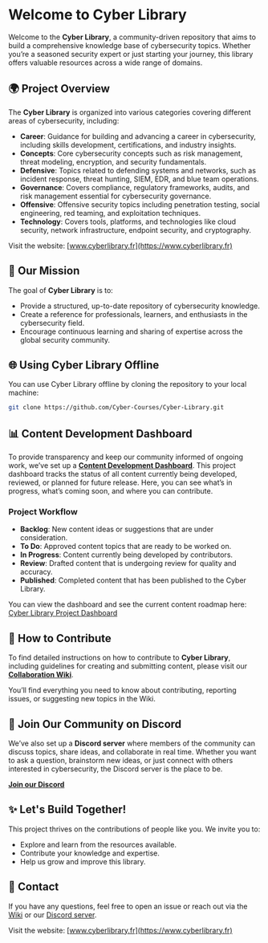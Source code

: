 # Welcome to Cyber Library

Welcome to the **Cyber Library**, a community-driven repository that aims to build a comprehensive knowledge base of cybersecurity topics. Whether you’re a seasoned security expert or just starting your journey, this library offers valuable resources across a wide range of domains.

## 🌍 Project Overview

The **Cyber Library** is organized into various categories covering different areas of cybersecurity, including:

- **Career**: Guidance for building and advancing a career in cybersecurity, including skills development, certifications, and industry insights.
- **Concepts**: Core cybersecurity concepts such as risk management, threat modeling, encryption, and security fundamentals.
- **Defensive**: Topics related to defending systems and networks, such as incident response, threat hunting, SIEM, EDR, and blue team operations.
- **Governance**: Covers compliance, regulatory frameworks, audits, and risk management essential for cybersecurity governance.
- **Offensive**: Offensive security topics including penetration testing, social engineering, red teaming, and exploitation techniques.
- **Technology**: Covers tools, platforms, and technologies like cloud security, network infrastructure, endpoint security, and cryptography.

Visit the website: [www.cyberlibrary.fr](https://www.cyberlibrary.fr)

## 🎯 Our Mission

The goal of **Cyber Library** is to:
- Provide a structured, up-to-date repository of cybersecurity knowledge.
- Create a reference for professionals, learners, and enthusiasts in the cybersecurity field.
- Encourage continuous learning and sharing of expertise across the global security community.

## 🌐 Using Cyber Library Offline

You can use Cyber Library offline by cloning the repository to your local machine:

```bash
git clone https://github.com/Cyber-Courses/Cyber-Library.git
```

## 📊 Content Development Dashboard

To provide transparency and keep our community informed of ongoing work, we’ve set up a **[Content Development Dashboard](https://github.com/orgs/Cyber-Courses/projects/1)**. This project dashboard tracks the status of all content currently being developed, reviewed, or planned for future release. Here, you can see what’s in progress, what’s coming soon, and where you can contribute.

### Project Workflow

- **Backlog**: New content ideas or suggestions that are under consideration.
- **To Do**: Approved content topics that are ready to be worked on.
- **In Progress**: Content currently being developed by contributors.
- **Review**: Drafted content that is undergoing review for quality and accuracy.
- **Published**: Completed content that has been published to the Cyber Library.

You can view the dashboard and see the current content roadmap here: [Cyber Library Project Dashboard](https://github.com/orgs/Cyber-Courses/projects/1)

## 📄 How to Contribute

To find detailed instructions on how to contribute to **Cyber Library**, including guidelines for creating and submitting content, please visit our **[Collaboration Wiki](https://github.com/Cyber-Courses/Cyber-Library/wiki)**.

You’ll find everything you need to know about contributing, reporting issues, or suggesting new topics in the Wiki.

## 💬 Join Our Community on Discord

We’ve also set up a **Discord server** where members of the community can discuss topics, share ideas, and collaborate in real time. Whether you want to ask a question, brainstorm new ideas, or just connect with others interested in cybersecurity, the Discord server is the place to be.

**[Join our Discord](https://discord.gg/a9XwRKxdHf)**

## ✨ Let's Build Together!

This project thrives on the contributions of people like you. We invite you to:
- Explore and learn from the resources available.
- Contribute your knowledge and expertise.
- Help us grow and improve this library.

## 📧 Contact

If you have any questions, feel free to open an issue or reach out via the [Wiki](https://github.com/Cyber-Courses/Cyber-Library/wiki) or our [Discord server](https://discord.gg/a9XwRKxdHf).

Visit the website: [www.cyberlibrary.fr](https://www.cyberlibrary.fr)
